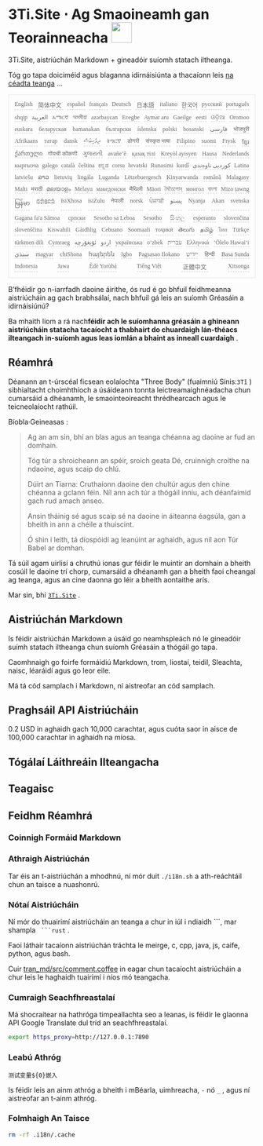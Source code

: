 <h1 style="justify-content:space-between">3Ti.Site ⋅ Ag Smaoineamh gan Teorainneacha <img src="//i-01.eu.org/3Ti/logo.svg" style="user-select:none;margin-top:-1px;width:42px"></h1>

3Ti.Site, aistriúchán Markdown + gineadóir suíomh statach iltheanga.

Tóg go tapa doiciméid agus blaganna idirnáisiúnta a thacaíonn leis [na céadta teanga](https://github.com/i18n-site/node/blob/main/lang/src/index.js) ...

<pre class="langli" style="display:flex;flex-wrap:wrap;background:transparent;border:1px solid #eee;font-size:12px;box-shadow:0 0 3px inset #eee;padding:12px 5px 4px 12px;justify-content:space-between;"><style>pre.langli i{font-weight:300;font-family:s;margin-right:7px;margin-bottom:8px;font-style:normal;color:#666;border-bottom:1px dashed #ccc;}</style><i>English</i><i> 简体中文 </i><i>español</i><i>français</i><i>Deutsch</i><i> 日本語 </i><i>italiano</i><i>한국어</i><i>русский</i><i>português</i><i>shqip</i><i>‫العربية‬</i><i>አማርኛ</i><i>অসমীয়া</i><i>azərbaycan</i><i>Eʋegbe</i><i>Aymar aru</i><i>Gaeilge</i><i>eesti</i><i>ଓଡ଼ିଆ</i><i>Oromoo</i><i>euskara</i><i>беларуская</i><i>bamanakan</i><i>български</i><i>íslenska</i><i>polski</i><i>bosanski</i><i>‫فارسی‬</i><i>भोजपुरी</i><i>Afrikaans</i><i>татар</i><i>dansk</i><i>‫ދިވެހިބަސް‬</i><i>ትግርኛ</i><i>डोगरी</i><i>संस्कृत भाषा</i><i>Filipino</i><i>suomi</i><i>Frysk</i><i>ខ្មែរ</i><i>ქართული</i><i>गोंयची कोंकणी</i><i>ગુજરાતી</i><i>avañe’ẽ</i><i>қазақ тілі</i><i>Kreyòl ayisyen</i><i>Hausa</i><i>Nederlands</i><i>кыргызча</i><i>galego</i><i>català</i><i>čeština</i><i>ಕನ್ನಡ</i><i>corsu</i><i>hrvatski</i><i>Runasimi</i><i>kurdî</i><i>‫کوردیی ناوەندی‬</i><i>Latina</i><i>latviešu</i><i>ລາວ</i><i>lietuvių</i><i>lingála</i><i>Luganda</i><i>Lëtzebuergesch</i><i>Kinyarwanda</i><i>română</i><i>Malagasy</i><i>Malti</i><i>मराठी</i><i>മലയാളം</i><i>Melayu</i><i>македонски</i><i>मैथिली</i><i>Māori</i><i>মৈতৈলোন্</i><i>монгол</i><i>বাংলা</i><i>Mizo ṭawng</i><i>မြန်မာ</i><i>𞄀𞄄𞄰𞄩𞄍𞄜𞄰</i><i>IsiXhosa</i><i>isiZulu</i><i>नेपाली</i><i>norsk</i><i>ਪੰਜਾਬੀ</i><i>‫پښتو‬</i><i>Nyanja</i><i>Akan</i><i>svenska</i><i>Gagana fa'a Sāmoa</i><i>српски</i><i>Sesotho sa Leboa</i><i>Sesotho</i><i>සිංහල</i><i>esperanto</i><i>slovenčina</i><i>slovenščina</i><i>Kiswahili</i><i>Gàidhlig</i><i>Cebuano</i><i>Soomaali</i><i>тоҷикӣ</i><i>తెలుగు</i><i>தமிழ்</i><i>ไทย</i><i>Türkçe</i><i>türkmen dili</i><i>Cymraeg</i><i>‫ئۇيغۇرچە‬</i><i>‫اردو‬</i><i>українська</i><i>o‘zbek</i><i>‫עברית‬</i><i>Ελληνικά</i><i>ʻŌlelo Hawaiʻi</i><i>‫سنڌي‬</i><i>magyar</i><i>chiShona</i><i>հայերեն</i><i>Igbo</i><i>Pagsasao Ilokano</i><i>‫ייִדיש‬</i><i>हिन्दी</i><i>Basa Sunda</i><i>Indonesia</i><i>Jawa</i><i>Èdè Yorùbá</i><i>Tiếng Việt</i><i> 正體中文 </i><i>Xitsonga</i></pre>

B’fhéidir go n-iarrfadh daoine áirithe, ós rud é go bhfuil feidhmeanna aistriúcháin ag gach brabhsálaí, nach bhfuil gá leis an suíomh Gréasáin a idirnáisiúnú?

Ba mhaith liom a rá nach**féidir ach le suíomhanna gréasáin a ghineann aistriúcháin statacha tacaíocht a thabhairt do chuardaigh lán-théacs ilteangach in-suíomh agus leas iomlán a bhaint as inneall cuardaigh** .

## Réamhrá

Déanann an t-úrscéal ficsean eolaíochta &quot;Three Body&quot; (fuaimniú Sínis:`3Tǐ` ) sibhialtacht choimhthíoch a úsáideann tonnta leictreamaighnéadacha chun cumarsáid a dhéanamh, le smaointeoireacht thrédhearcach agus le teicneolaíocht rathúil.

Bíobla·Geineasas :

> Ag an am sin, bhí an blas agus an teanga chéanna ag daoine ar fud an domhain.
>
> Tóg túr a shroicheann an spéir, sroich geata Dé, cruinnigh croíthe na ndaoine, agus scaip do chlú.
>
> Dúirt an Tiarna: Cruthaíonn daoine den chultúr agus den chine chéanna a gclann féin. Níl ann ach túr a thógáil inniu, ach déanfaimid gach rud amach anseo.
>
> Ansin tháinig sé agus scaip sé na daoine in áiteanna éagsúla, gan a bheith in ann a chéile a thuiscint.
>
> Ó shin i leith, tá díospóidí ag leanúint ar aghaidh, agus níl aon Túr Babel ar domhan.

Tá súil agam uirlisí a chruthú ionas gur féidir le muintir an domhain a bheith cosúil le daoine trí chorp, cumarsáid a dhéanamh gan a bheith faoi cheangal ag teanga, agus an cine daonna go léir a bheith aontaithe arís.

Mar sin, bhí [`3Ti.Site`](//3Ti.Site) .

## Aistriúchán Markdown

Is féidir aistriúchán Markdown a úsáid go neamhspleách nó le gineadóir suímh statach iltheanga chun suíomh Gréasáin a thógáil go tapa.

Caomhnaigh go foirfe formáidiú Markdown, trom, liostaí, teidil, Sleachta, naisc, léaráidí agus go leor eile.

Má tá cód samplach i Markdown, ní aistreofar an cód samplach.

## Praghsáil API Aistriúcháin

0.2 USD in aghaidh gach 10,000 carachtar, agus cuóta saor in aisce de 100,000 carachtar in aghaidh na míosa.

## Tógálaí Láithreáin Ilteangacha

## Teagaisc

## Feidhm Réamhrá

### Coinnigh Formáid Markdown

### Athraigh Aistriúchán

Tar éis an t-aistriúchán a mhodhnú, ní mór duit `./i18n.sh` a ath-reáchtáil chun an taisce a nuashonrú.

### Nótaí Aistriúcháin

Ní mór do thuairimí aistriúcháin an teanga a chur in iúl i ndiaidh \```, mar shampla ` ```rust` .

Faoi láthair tacaíonn aistriúchán tráchta le meirge, c, cpp, java, js, caife, python, agus bash.

Cuir [tran_md/src/comment.coffee](https://github.com/i18n-site/node/blob/main/tran_md/src/comment.coffee) in eagar chun tacaíocht aistriúcháin a chur leis le haghaidh tuairimí i níos mó teangacha.

### Cumraigh Seachfhreastalaí

Má shocraítear na hathróga timpeallachta seo a leanas, is féidir le glaonna API Google Translate dul tríd an seachfhreastalaí.

```bash
export https_proxy=http://127.0.0.1:7890
```

### Leabú Athróg

```
测试变量${0}嵌入
```

Is féidir leis an ainm athróg a bheith i mBéarla, uimhreacha, `-` nó `_` , agus ní aistreofar an t-ainm athróg.

### Folmhaigh An Taisce

```bash
rm -rf .i18n/.cache
```
